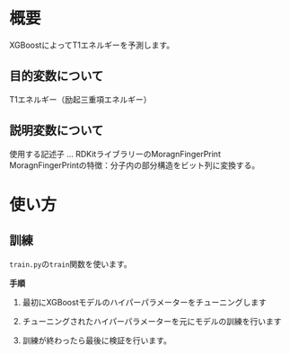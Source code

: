 # 概要
XGBoostによってT1エネルギーを予測します。

## 目的変数について
T1エネルギー（励起三重項エネルギー）

## 説明変数について
使用する記述子 … RDKitライブラリーのMoragnFingerPrint
MoragnFingerPrintの特徴：分子内の部分構造をビット列に変換する。

# 使い方

## 訓練
`train.py`の`train`関数を使います。

**手順**

1. 最初にXGBoostモデルのハイパーパラメーターをチューニングします

2. チューニングされたハイパーパラメーターを元にモデルの訓練を行います

3. 訓練が終わったら最後に検証を行います。

## 